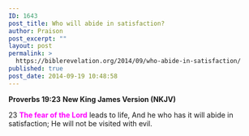 ```yaml
---
ID: 1643
post_title: Who will abide in satisfaction?
author: Praison
post_excerpt: ""
layout: post
permalink: >
  https://biblerevelation.org/2014/09/who-abide-in-satisfaction/
published: true
post_date: 2014-09-19 10:48:58
---
```

<strong>Proverbs 19:23</strong>
<strong> New King James Version (NKJV)</strong>

23 <span style="color: #ff00ff;"><strong>The fear of the Lord</strong></span> leads to life,
And he who has it will abide in satisfaction;
He will not be visited with evil.
